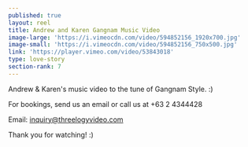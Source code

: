 ```yaml
---
published: true
layout: reel
title: Andrew and Karen Gangnam Music Video
image-large: 'https://i.vimeocdn.com/video/594852156_1920x700.jpg'
image-small: 'https://i.vimeocdn.com/video/594852156_750x500.jpg'
link: 'https://player.vimeo.com/video/53843018'
type: love-story
section-rank: 7
---
```

Andrew & Karen's music video to the tune of Gangnam Style. :)

For bookings, send us an email or call us at +63 2 4344428

Email: inquiry@threelogyvideo.com

Thank you for watching! :)
